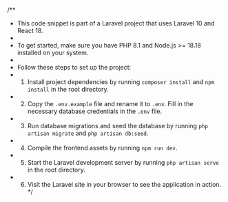 /**
 * This code snippet is part of a Laravel project that uses Laravel 10 and React 18.
 * 
 * To get started, make sure you have PHP 8.1 and Node.js >= 18.18 installed on your system.
 * 
 * Follow these steps to set up the project:
 * 1. Install project dependencies by running `composer install` and `npm install` in the root directory.
 * 2. Copy the `.env.example` file and rename it to `.env`. Fill in the necessary database credentials in the `.env` file.
 * 3. Run database migrations and seed the database by running `php artisan migrate` and `php artisan db:seed`.
 * 4. Compile the frontend assets by running `npm run dev`.
 * 5. Start the Laravel development server by running `php artisan serve` in the root directory.
 * 6. Visit the Laravel site in your browser to see the application in action.
 */
